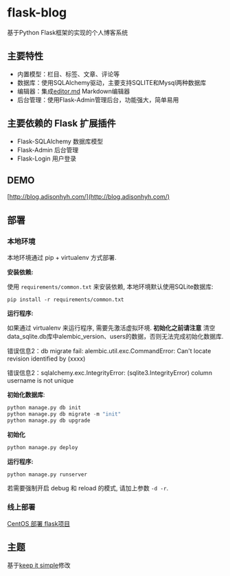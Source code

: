 
# flask-blog
基于Python Flask框架的实现的个人博客系统

## 主要特性

- 内置模型：栏目、标签、文章、评论等
- 数据库：使用SQLAlchemy驱动，主要支持SQLITE和Mysql两种数据库
- 编辑器：集成[editor.md](https://github.com/pandao/editor.md) Markdown编辑器
- 后台管理：使用Flask-Admin管理后台，功能强大，简单易用

## 主要依赖的 Flask 扩展插件

- Flask-SQLAlchemy 数据库模型
- Flask-Admin 后台管理
- Flask-Login 用户登录

## DEMO

[http://blog.adisonhyh.com/](http://blog.adisonhyh.com/)

## 部署

### 本地环境

本地环境通过 pip + virtualenv 方式部署.

**安装依赖:**

使用 `requirements/common.txt` 来安装依赖, 本地环境默认使用SQLite数据库:

```
pip install -r requirements/common.txt
```

**运行程序:**

如果通过 virtualenv 来运行程序, 需要先激活虚拟环境.
**初始化之前请注意**
清空data_sqlite.db库中alembic_version、users的数据，否则无法完成初始化数据库.

错误信息2：db migrate fail: alembic.util.exc.CommandError: Can't locate revision identified by (xxxx)

错误信息2：sqlalchemy.exc.IntegrityError: (sqlite3.IntegrityError) column username is not unique

**初始化数据库**:

```python
python manage.py db init 
python manage.py db migrate -m "init"
python manage.py db upgrade        
```
**初始化**
```python
python manage.py deploy
```

**运行程序:**

```
python manage.py runserver
```

若需要强制开启 debug 和 reload 的模式, 请加上参数 `-d -r`.

### 线上部署

[CentOS 部署 flask项目](http://blog.adisonhyh.com/article/2/)

## 主题

基于[keep it simple](https://www.styleshout.com/free-templates/keep-it-simple/)修改



